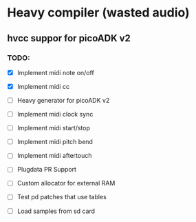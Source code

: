 # Heavy compiler (wasted audio)
## hvcc suppor for picoADK v2

### TODO:
- [x] Implement midi note on/off
- [x] Implement midi cc

- [ ] Heavy generator for picoADK v2
- [ ] Implement midi clock sync
- [ ] Implement midi start/stop
- [ ] Implement midi pitch bend
- [ ] Implement midi aftertouch
- [ ] Plugdata PR Support
- [ ] Custom allocator for external RAM
- [ ] Test pd patches that use tables
- [ ] Load samples from sd card
